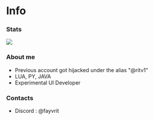 # Info

### Stats
[![](https://github-readme-stats.vercel.app/api?username=fayvrit&show_icons=true&theme=transparent&hide=contribs,prs,issues)](https://github.com/fayvrit/github-readme-stats)

### About me
- Previous account got hijacked under the alias "@ritv1"
- LUA, PY, JAVA
- Experimental UI Developer

### Contacts
- Discord : @fayvrit
